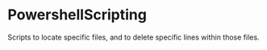 # PowershellScripting
 Scripts to locate specific files, and to delete specific lines within those files. 
